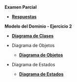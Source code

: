 **Examen Parcial**

- **[Respuestas](documents/Parcial.pdf)**

**Modelo del Dominio - Ejercicio 2**

- **[Diagrama de Clases](diagramaDeClases.md)**

- Diagrama de Objetos

  - **[Diagrama de Objetos](diagramaDeObjetos.md)**

- Diagrama de Estados

  - **[Diagrama de Estados](diagramaDeEstados.md)**
